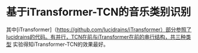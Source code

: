 # 基于iTransformer-TCN的音乐类别识别

其中[iTransformer]（https://github.com/lucidrains/iTransformer）部分参照了lucidrains的代码。有并行，TCN在前与iTransformer在前的串行结构，共三种类型
实验得知iTransformer-TCN的效果最好。
